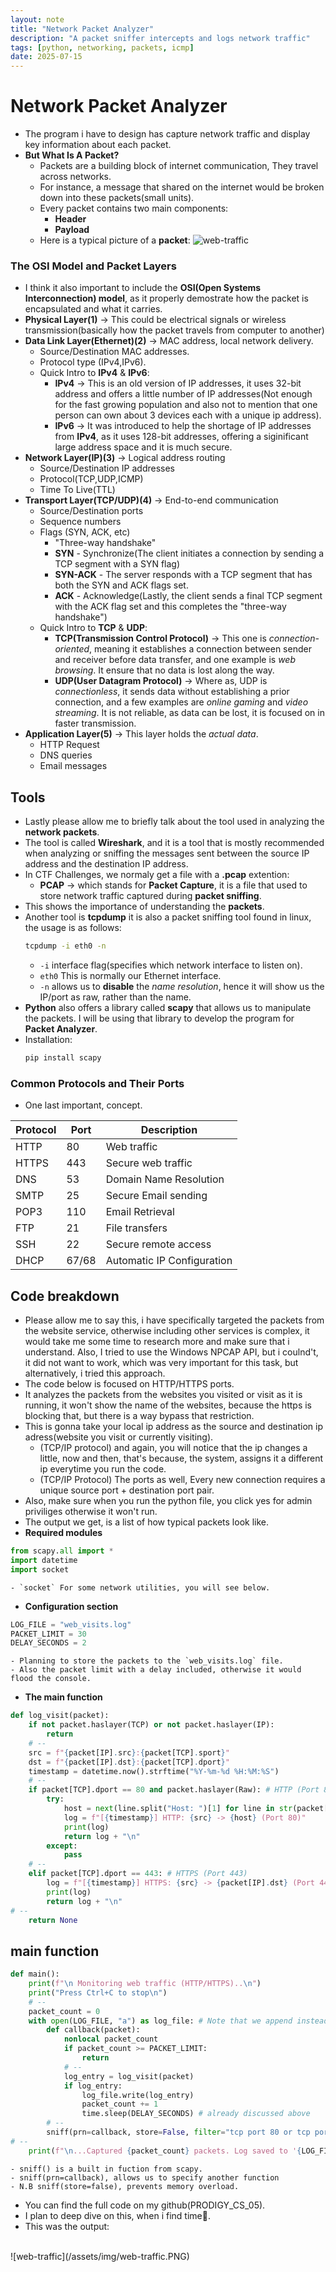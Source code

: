 ```yaml
---
layout: note
title: "Network Packet Analyzer"
description: "A packet sniffer intercepts and logs network traffic"
tags: [python, networking, packets, icmp]
date: 2025-07-15
---
```


# Network Packet Analyzer
- The program i have to design has capture network traffic and display key information about each packet.
- **But What Is A Packet?**
    - Packets are a building block of internet communication, They travel across networks.
    - For instance, a message that shared on the internet would be broken down into these packets(small units).
    - Every packet contains two main components:
        - **Header**
        - **Payload**
    - Here is a typical picture of a **packet**:
![web-traffic](/assets/img/Network_Packet.jpg)


### The OSI Model and Packet Layers
- I think it also important to include the **OSI(Open Systems Interconnection) model**, as it properly demostrate how the packet is encapsulated and what it carries.
- **Physical Layer(1)** -> This could be electrical signals or wireless transmission(basically how the packet travels from computer to another)
- **Data Link Layer(Ethernet)(2)** -> MAC address, local network delivery.
    - Source/Destination MAC addresses.
    - Protocol type (IPv4,IPv6).
    - Quick Intro to **IPv4** & **IPv6**:
        - **IPv4** -> This is an old version of IP addresses, it uses 32-bit address and offers a little number of IP addresses(Not enough for the fast growing population and also not to mention that one person can own about 3 devices each with a unique ip address).
        - **IPv6** -> It was introduced to help the shortage of IP addresses from **IPv4**, as it uses 128-bit addresses, offering a siginificant large address space and it is much secure.
- **Network Layer(IP)(3)** -> Logical address routing
    - Source/Destination IP addresses
    - Protocol(TCP,UDP,ICMP)
    - Time To Live(TTL)
- **Transport Layer(TCP/UDP)(4)** -> End-to-end communication
    - Source/Destination ports
    - Sequence numbers
    - Flags (SYN, ACK, etc)
        - "Three-way handshake"
        - **SYN** - Synchronize(The client initiates a connection by sending a TCP segment with a SYN flag)
        - **SYN-ACK** - The server responds with a TCP segment that has both the SYN and ACK flags set.
        - **ACK** - Acknowledge(Lastly, the client sends a final TCP segment with the ACK flag set and this completes the "three-way handshake")
    - Quick Intro to **TCP** & **UDP**:
        - **TCP(Transmission Control Protocol)** -> This one is *connection-oriented*, meaning it establishes a connection between sender and receiver before data transfer, and one example is *web browsing*. It ensure that no data is lost along the way.
        - **UDP(User Datagram Protocol)** -> Where as, UDP is *connectionless*, it sends data without establishing a prior connection, and a few examples are *online gaming* and *video streaming*. It is not reliable, as data can be lost, it is focused on in faster transmission.
- **Application Layer(5)** -> This layer holds the *actual data*.
    - HTTP Request
    - DNS queries
    - Email messages <br>
## Tools
- Lastly please allow me to briefly talk about the tool used in analyzing the **network packets**.
- The tool is called **Wireshark**, and it is a tool that is mostly recommended when analyzing or sniffing the messages sent between the source IP address and the destination IP address.
- In CTF Challenges, we normaly get a file with a **.pcap** extention:
    - **PCAP** -> which stands for **Packet Capture**, it is a file that used to store network traffic captured during **packet sniffing**.
- This shows the importance of understanding the **packets**.
- Another tool is **tcpdump** it is also a packet sniffing tool found in linux, the usage is as follows: <br>
    ```bash
    tcpdump -i eth0 -n
    ```
    - `-i` interface flag(specifies which network interface to listen on).
    - `eth0` This is normally our Ethernet interface.
    - `-n` allows us to **disable** the *name resolution*, hence it will show us the IP/port as raw, rather than the name. 
- **Python** also offers a library called **scapy** that allows us to manipulate the packets. I will be using that library to develop the program for **Packet Analyzer**.
- Installation:
    ```bash
    pip install scapy
    ```

### Common Protocols and Their Ports
- One last important, concept.
<table>
  <thead>
    <tr>
      <th>Protocol</th>
      <th>Port</th>
      <th>Description</th>
    </tr>
  </thead>
  <tbody>
    <tr>
      <td>HTTP</td>
      <td>80</td>
      <td>Web traffic</td>
    </tr>
    <tr>
      <td>HTTPS</td>
      <td>443</td>
      <td>Secure web traffic</td>
    </tr>
    <tr>
      <td>DNS</td>
      <td>53</td>
      <td>Domain Name Resolution</td>
    </tr>
    <tr>
      <td>SMTP</td>
      <td>25</td>
      <td>Secure Email sending</td>
    </tr>
    <tr>
      <td>POP3</td>
      <td>110</td>
      <td>Email Retrieval</td>
    </tr>
    <tr>
      <td>FTP</td>
      <td>21</td>
      <td>File transfers</td>
    </tr>
    <tr>
      <td>SSH</td>
      <td>22</td>
      <td>Secure remote access</td>
    </tr>
    <tr>
      <td>DHCP</td>
      <td>67/68</td>
      <td>Automatic IP Configuration</td>
    </tr>
  </tbody>
</table>

## Code breakdown
- Please allow me to say this, i have specifically targeted the packets from the website service, otherwise including other services is complex, it would take me some time to research more and make sure that i understand. Also, I tried to use the Windows NPCAP API, but i coulnd't, it did not want to work, which was very important for this task, but alternatively, i tried this approach.
- The code below is focused on HTTP/HTTPS ports.
- It analyzes the packets from the websites you visited or visit as it is running, it won't show the name of the websites, because the https is blocking that, but there is a way bypass that restriction.
- This is gonna take your local ip address as the source and destination ip adress(website you visit or currently visiting).
    - (TCP/IP protocol) and again, you will notice that the ip changes a little, now and then, that's because, the system, assigns it a different ip everytime you run the code.
    - (TCP/IP Protocol) The ports as well, Every new connection requires a unique source port + destination port pair.
- Also, make sure when you run the python file, you click yes for admin priviliges otherwise it won't run.
- The output we get, is a list of how typical packets look like.
- **Required modules**
```python
from scapy.all import *
import datetime
import socket
```
    - `socket` For some network utilities, you will see below.
- **Configuration section**
```python
LOG_FILE = "web_visits.log"       
PACKET_LIMIT = 30               
DELAY_SECONDS = 2                 
```
    - Planning to store the packets to the `web_visits.log` file.
    - Also the packet limit with a delay included, otherwise it would flood the console.
- **The main function**
```python
def log_visit(packet):
    if not packet.haslayer(TCP) or not packet.haslayer(IP):
        return
    # --
    src = f"{packet[IP].src}:{packet[TCP].sport}"
    dst = f"{packet[IP].dst}:{packet[TCP].dport}"
    timestamp = datetime.now().strftime("%Y-%m-%d %H:%M:%S")
    # --
    if packet[TCP].dport == 80 and packet.haslayer(Raw): # HTTP (Port 80)
        try:
            host = next(line.split("Host: ")[1] for line in str(packet[Raw].load).split('\\r\\n') if "Host: " in line)
            log = f"[{timestamp}] HTTP: {src} -> {host} (Port 80)"
            print(log)
            return log + "\n"
        except:
            pass
    # -- 
    elif packet[TCP].dport == 443: # HTTPS (Port 443)
        log = f"[{timestamp}] HTTPS: {src} -> {packet[IP].dst} (Port 443)"
        print(log)
        return log + "\n"
# --   
    return None
```
## main function
```python
def main():
    print(f"\n Monitoring web traffic (HTTP/HTTPS)..\n")
    print("Press Ctrl+C to stop\n")
    # --
    packet_count = 0
    with open(LOG_FILE, "a") as log_file: # Note that we append instead of replacing the packets
        def callback(packet):
            nonlocal packet_count
            if packet_count >= PACKET_LIMIT:
                return
            # --
            log_entry = log_visit(packet)
            if log_entry:
                log_file.write(log_entry)
                packet_count += 1
                time.sleep(DELAY_SECONDS) # already discussed above
        # --
        sniff(prn=callback, store=False, filter="tcp port 80 or tcp port 443")
# --
    print(f"\n...Captured {packet_count} packets. Log saved to '{LOG_FILE}'...")
```
    - sniff() is a built in fuction from scapy.
    - sniff(prn=callback), allows us to specify another function
    - N.B sniff(store=false), prevents memory overload.
- You can find the full code on my github(PRODIGY_CS_05).
- I plan to deep dive on this, when i find time🙏.
- This was the output: <br>
<br>
![web-traffic](/assets/img/web-traffic.PNG)
    